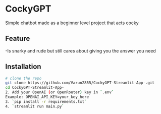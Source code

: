 # CockyGPT

Simple chatbot made as a beginner level project that acts cocky

## Feature
-Is snarky and rude but still cares about giving you the answer you need

## Installation

```bash
# clone the repo
git clone https://github.com/Varun2855/CockyGPT-Streamlit-App-.git
cd CockyGPT-Streamlit-App-
2. Add your OpenAI (or OpenRouter) key in `.env`
Example: OPENAI_API_KEY=your_key_here
3. `pip install -r requirements.txt`
4. `streamlit run main.py`
